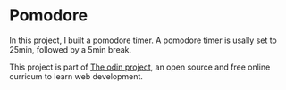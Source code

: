 # Pomodore

In this project, I built a pomodore timer. A pomodore timer is usally set to 25min,
followed by a 5min break. 

This project is part of [The odin project](https://www.theodinproject.com/courses/web-development-101/lessons/pairing-project),
an open source and free online curricum to learn web development.